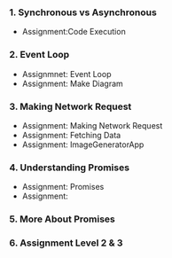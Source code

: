 ### 1. Synchronous vs Asynchronous
- Assignment:Code Execution
### 2. Event Loop
- Assignmnet: Event Loop
- Assignment: Make Diagram
### 3. Making Network Request
- Assignment: Making Network Request
- Assignment: Fetching Data
- Assignment: ImageGeneratorApp
### 4. Understanding Promises
- Assignment: Promises
- Assignment:
### 5. More About Promises
### 6. Assignment Level 2 & 3 
